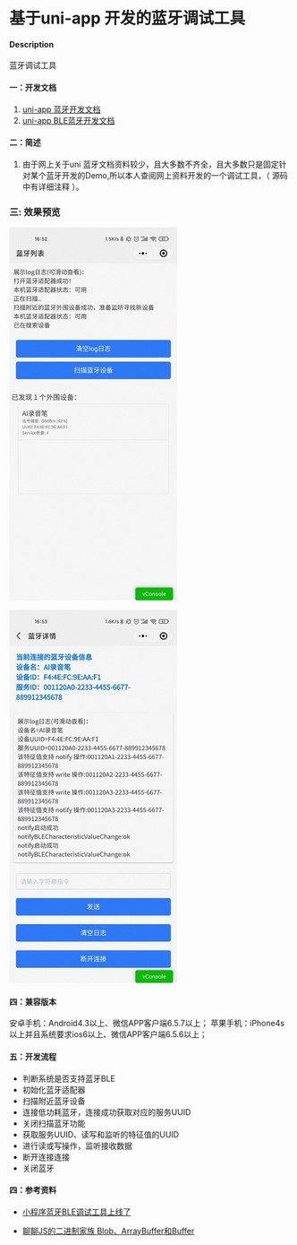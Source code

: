 # 基于uni-app 开发的蓝牙调试工具

#### Description
蓝牙调试工具


#### 一：开发文档

1.  [uni-app 蓝牙开发文档](https://vkceyugu.cdn.bspapp.com/VKCEYUGU-6e8d8a6f-c874-4758-87f9-47462de303a8/f133500a-1ac6-44dd-9ff0-8b9e480ede25.jpg)
2.  [uni-app BLE蓝牙开发文档](https://vkceyugu.cdn.bspapp.com/VKCEYUGU-6e8d8a6f-c874-4758-87f9-47462de303a8/ecadcce4-5cc6-4d72-9763-873227aa1182.jpg)

#### 二：简述
1. 由于网上关于uni 蓝牙文档资料较少，且大多数不齐全，且大多数只是固定针对某个蓝牙开发的Demo,所以本人查阅网上资料开发的一个调试工具，（ 源码中有详细注释 ）。
### 三: 效果预览
![蓝牙.jpg](./static/img1.jpg)

![蓝牙.jpg](./static/img2.jpg)


#### 四：兼容版本
安卓手机：Android4.3以上、微信APP客户端6.5.7以上；
苹果手机：iPhone4s以上并且系统要求ios6以上、微信APP客户端6.5.6以上；

#### 五：开发流程
* 判断系统是否支持蓝牙BLE
* 初始化蓝牙适配器
* 扫描附近蓝牙设备
* 连接低功耗蓝牙，连接成功获取对应的服务UUID
* 关闭扫描蓝牙功能
* 获取服务UUID、读写和监听的特征值的UUID
* 进行读或写操作，监听接收数据
* 断开连接连接
* 关闭蓝牙

#### 四：参考资料
* [小程序蓝牙BLE调试工具上线了](https://github.com/RAOE/BlueToothTool)

* [聊聊JS的二进制家族 Blob、ArrayBuffer和Buffer](https://zhuanlan.zhihu.com/p/97768916)
